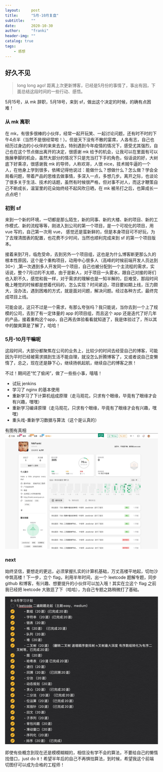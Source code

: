 ```yaml
---
layout:     post
title:      "5月-10月复盘"
subtitle:   ""
date:       2020-10-30
author:     "franki"
header-img: ""
catalog: true
tags:
    - 感想
---
```


## 好久不见

> long long ago! 距离上次更新博客，已经是5月份的事情了，事出有因，下面总结这段时间的一些行动、感悟。

5月15号，从 mk 辞职，5月18号，来到 sf，做出这个决定的时候，的确有点困难！

### 从 mk 离职

在 mk，有很多很棒的小伙伴，经常一起开玩笑、一起讨论问题，还有时不时的下午4点半（当然不是很经常啦！）。但是天下没有不散的宴席，人各有志，自己也经历过身边的小伙伴的来来去去，特别遇到今年疫情的情况下，感受尤其强烈，自己也在这个节点做出离开的决定，很感谢 mk 给予的机会，让我可以在里面有可以施展拳脚的机会，虽然大部分的情况下只是充当打下手的角色，俗话说的好，大树底下好乘凉，很感谢我 mk 的导师，人称欢哥，人很 nice，技术贼牛逼的一个人，在他身上学到很多，依稀记得他说过：能做什么？想做什么？怎么做？学会全局看问题，带着产品的思维去做事情，多深入一点，多想几步。离开之际，也谈论了很多关于生活、技术的话题，虽然有时候很严格，但对事不对人，而这才鞭策自己不断成长，温室里的花朵始终经不起风吹日晒，在 mk 被吊打之后，也算成长一点点吧！

### 初到 sf

来到一个新的环境，一切都是那么陌生，新的同事、新的大楼、新的项目、新的工作模式、新的流程等等，刚进入到公司的第一个项目，是一个可视化的项目，用 vue 写的，自己第一次用 vue， 感觉还是蛮新鲜的，但是本身项目可不好玩，为了去理清图表的配置，也花费不少时间，当然也顺利完成来到 sf 的第一个项目版本。

接着来到7月，临危受命，去到另外一个项目组，这也是为什么博客断更那么久的根本性原因，这个是个重构项目，动用中心很多人（高峰的时候前端开发人员达到30+）,第一次遇到多人开发同一个项目，自己也被分配到一个主流程的需求，实话说，整个7月过的不太顺，由于是新人，对于项目一头雾水，跟自己对接的哥们也入职不久，感觉和我一样，对于需求的理解也是一知半解的，巨难受，那段时间晚上睡觉的时候都是想着代码的，怎么实现？时间紧迫，项目要如期上线，压力颇大，没办法，遇到困难的方式，就是面对问题，解决问题。经过各种方式，最终完成项目上线。

可能会说，这只不过是一个需求，有那么夸张吗？我只能说，当你去到一个上了规模的公司，去到了有一定体量的 app 的项目组，而且这个 app 还是迭代了好几年的产品，接着重构这个app，自己再去体验看看就知道了，我是体验过了，所以其中的酸爽算是了解了，哈哈！

### 5月-10月干嘛呢

这段时间，大部分都聚焦在公司的业务上，比较少的时间去经营自己的博客，可能因为平时已经被需求搞到生活不能自理，就没怎么折腾博客了，又或者说自己变懒惰了，总之，现在还是静下心，继续扬帆起航，继续自己的博客之旅！

不过！期间还“忙了偷闲”，做了一些些小事，嘻嘻！

- 试玩 jenkins
- 学习了 nginx 的基本使用
- 重新学习了下计算机组成原理（走马观花，只求有个眼缘，毕竟有了眼缘才会有兴趣，嘿嘿）
- 重新学习编译原理（走马观花，只求有个眼缘，毕竟有了眼缘才会有兴趣，嘿嘿）
- 重头戏-重新学习数据与算法（这个是认真的）

有图有真相
![leetcode](/images/posts/thoughts/leetcode.jpg)

### next

始终坚信，要想走的更远，必须掌握扎实的计算机基础，万丈高楼平地起，切勿沙中筑高楼！下一步，立个 flag，利用半年时间，出一个 leetcode 题解专题，同步 github 和博客，有兴趣、想要提升的小伙伴可以加入哦！其实在立这个 flag 之前我已经把 leetcode 大致逛了下（哈哈），为自己专题之路稍微打了基础。

![leetcode](/images/posts/thoughts/plan.jpg)

即使有些概念到现在还是模模糊糊的，相信没有学不会的算法，不要给自己的懒惰找借口，just do it！希望半年后的自己不再惧怕算法，到时候，希望我这个前端切图仔可以成为合格的工程师！
